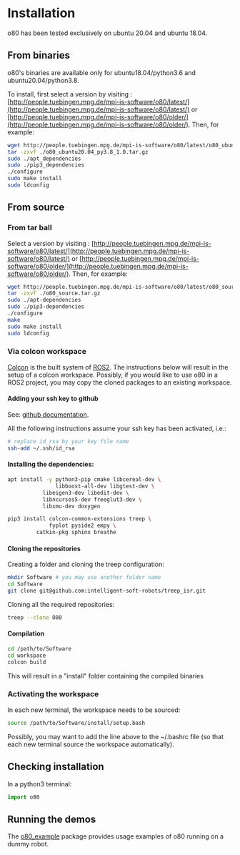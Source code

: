 # Installation

o80 has been tested exclusively on ubuntu 20.04 and ubuntu 18.04.

## From binaries

o80's binaries are available only for ubuntu18.04/python3.6 and ubuntu20.04/python3.8.

To install, first select a version by visiting : [http://people.tuebingen.mpg.de/mpi-is-software/o80/latest/](http://people.tuebingen.mpg.de/mpi-is-software/o80/latest/) or [http://people.tuebingen.mpg.de/mpi-is-software/o80/older/](http://people.tuebingen.mpg.de/mpi-is-software/o80/older/). Then, for example:

```bash
wget http://people.tuebingen.mpg.de/mpi-is-software/o80/latest/o80_ubuntu20.04_py3.8_1.0.tar.gz
tar -zxvf ./o80_ubuntu20.04_py3.8_1.0.tar.gz
sudo ./apt_dependencies
sudo ./pip3_dependencies
./configure
sudo make install
sudo ldconfig
```

## From source

### From tar ball

Select a version by visiting : [http://people.tuebingen.mpg.de/mpi-is-software/o80/latest/](http://people.tuebingen.mpg.de/mpi-is-software/o80/latest/) or [http://people.tuebingen.mpg.de/mpi-is-software/o80/older/](http://people.tuebingen.mpg.de/mpi-is-software/o80/older/). Then, for example:

```bash
wget http://people.tuebingen.mpg.de/mpi-is-software/o80/latest/o80_source.tar.gz
tar -zxvf ./o80_source.tar.gz
sudo ./apt-dependencies
sudo ./pip3-dependencies
./configure
make
sudo make install
sudo ldconfig
```

### Via colcon workspace

[Colcon](https://colcon.readthedocs.io/en/released/) is the built system of [ROS2](https://docs.ros.org/en/foxy/index.html).
The instructions below will result in the setup of a colcon workspace. Possibly, if you would like to use o80 in a ROS2 project, you may copy the cloned packages to an existing workspace.

#### Adding your ssh key to github

See: [github documentation](https://help.github.com/en/github/authenticating-to-github/connecting-to-github-with-ssh).

All the following instructions assume your ssh key has been activated, i.e.:

```bash
# replace id_rsa by your key file name
ssh-add ~/.ssh/id_rsa
```

#### Installing the dependencies:

```bash
apt install -y python3-pip cmake libcereal-dev \
               libboost-all-dev libgtest-dev \
	       libeigen3-dev libedit-dev \
	       libncurses5-dev freeglut3-dev \
	       libxmu-dev doxygen
```

```bash
pip3 install colcon-common-extensions treep \
             fyplot pyside2 empy \
	     catkin-pkg sphinx breathe
```

#### Cloning the repositories

Creating a folder and cloning the treep configuration:

```bash
mkdir Software # you may use another folder name
cd Software
git clone git@github.com:intelligent-soft-robots/treep_isr.git
```

Cloning all the required repositories:

```bash
treep --clone O80
```

#### Compilation

```bash
cd /path/to/Software
cd workspace
colcon build
```

This will result in a "install" folder containing the compiled binaries

### Activating the workspace

In each new terminal, the workspace needs to be sourced:

```bash
source /path/to/Software/install/setup.bash
```

Possibly, you may want to add the line above to the ~/.bashrc file (so that each new terminal source the workspace automatically).


## Checking installation

In a python3 terminal:

```python
import o80
```

## Running the demos

The [o80_example](http://people.tuebingen.mpg.de/mpi-is-software/o80/docs/o80_example/index.html) package provides
usage examples of o80 running on a dummy robot. 

